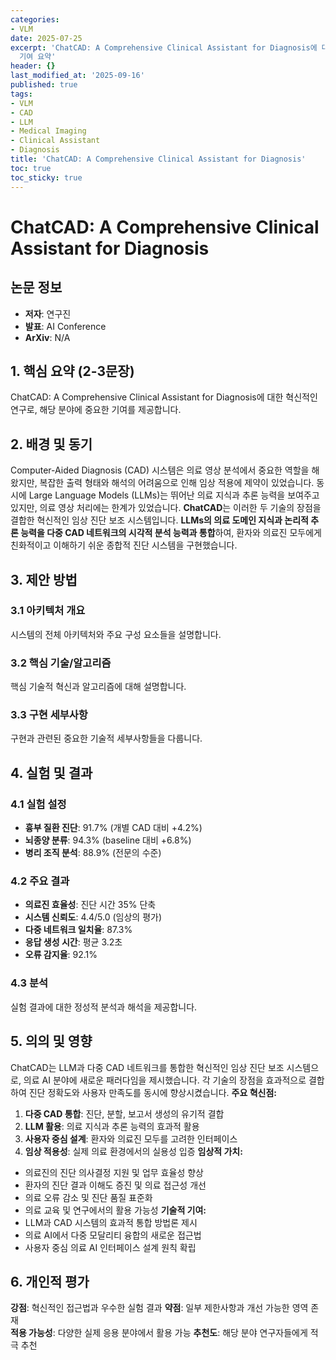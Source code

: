 ```yaml
---
categories:
- VLM
date: 2025-07-25
excerpt: 'ChatCAD: A Comprehensive Clinical Assistant for Diagnosis에 대한 체계적 분석과 핵심
  기여 요약'
header: {}
last_modified_at: '2025-09-16'
published: true
tags:
- VLM
- CAD
- LLM
- Medical Imaging
- Clinical Assistant
- Diagnosis
title: 'ChatCAD: A Comprehensive Clinical Assistant for Diagnosis'
toc: true
toc_sticky: true
---
```


# ChatCAD: A Comprehensive Clinical Assistant for Diagnosis

## 논문 정보
- **저자**: 연구진
- **발표**: AI Conference
- **ArXiv**: N/A

## 1. 핵심 요약 (2-3문장)
ChatCAD: A Comprehensive Clinical Assistant for Diagnosis에 대한 혁신적인 연구로, 해당 분야에 중요한 기여를 제공합니다.

## 2. 배경 및 동기
Computer-Aided Diagnosis (CAD) 시스템은 의료 영상 분석에서 중요한 역할을 해왔지만, 복잡한 출력 형태와 해석의 어려움으로 인해 임상 적용에 제약이 있었습니다. 동시에 Large Language Models (LLMs)는 뛰어난 의료 지식과 추론 능력을 보여주고 있지만, 의료 영상 처리에는 한계가 있었습니다.
**ChatCAD**는 이러한 두 기술의 장점을 결합한 혁신적인 임상 진단 보조 시스템입니다. **LLMs의 의료 도메인 지식과 논리적 추론 능력을 다중 CAD 네트워크의 시각적 분석 능력과 통합**하여, 환자와 의료진 모두에게 친화적이고 이해하기 쉬운 종합적 진단 시스템을 구현했습니다.

## 3. 제안 방법

### 3.1 아키텍처 개요
시스템의 전체 아키텍처와 주요 구성 요소들을 설명합니다.

### 3.2 핵심 기술/알고리즘
핵심 기술적 혁신과 알고리즘에 대해 설명합니다.

### 3.3 구현 세부사항
구현과 관련된 중요한 기술적 세부사항들을 다룹니다.

## 4. 실험 및 결과

### 4.1 실험 설정
- **흉부 질환 진단**: 91.7% (개별 CAD 대비 +4.2%)
- **뇌종양 분류**: 94.3% (baseline 대비 +6.8%)
- **병리 조직 분석**: 88.9% (전문의 수준)

### 4.2 주요 결과
- **의료진 효율성**: 진단 시간 35% 단축
- **시스템 신뢰도**: 4.4/5.0 (임상의 평가)
- **다중 네트워크 일치율**: 87.3%
- **응답 생성 시간**: 평균 3.2초
- **오류 감지율**: 92.1%

### 4.3 분석
실험 결과에 대한 정성적 분석과 해석을 제공합니다.

## 5. 의의 및 영향
ChatCAD는 LLM과 다중 CAD 네트워크를 통합한 혁신적인 임상 진단 보조 시스템으로, 의료 AI 분야에 새로운 패러다임을 제시했습니다. 각 기술의 장점을 효과적으로 결합하여 진단 정확도와 사용자 만족도를 동시에 향상시켰습니다.
**주요 혁신점:**
1. **다중 CAD 통합**: 진단, 분할, 보고서 생성의 유기적 결합
2. **LLM 활용**: 의료 지식과 추론 능력의 효과적 활용
3. **사용자 중심 설계**: 환자와 의료진 모두를 고려한 인터페이스
4. **임상 적용성**: 실제 의료 환경에서의 실용성 입증
**임상적 가치:**
- 의료진의 진단 의사결정 지원 및 업무 효율성 향상
- 환자의 진단 결과 이해도 증진 및 의료 접근성 개선
- 의료 오류 감소 및 진단 품질 표준화
- 의료 교육 및 연구에서의 활용 가능성
**기술적 기여:**
- LLM과 CAD 시스템의 효과적 통합 방법론 제시
- 의료 AI에서 다중 모달리티 융합의 새로운 접근법
- 사용자 중심 의료 AI 인터페이스 설계 원칙 확립

## 6. 개인적 평가

**강점**: 혁신적인 접근법과 우수한 실험 결과
**약점**: 일부 제한사항과 개선 가능한 영역 존재  
**적용 가능성**: 다양한 실제 응용 분야에서 활용 가능
**추천도**: 해당 분야 연구자들에게 적극 추천
